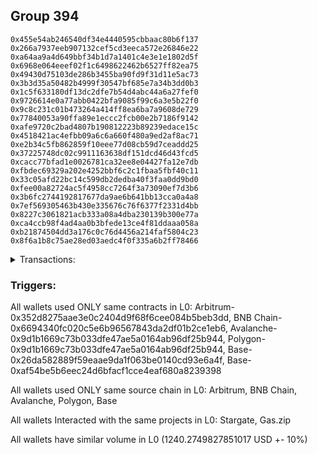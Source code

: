 ## Group 394

```0xe9f96a4b77b66c646e0ff852172abdfc5a99b97e
0x455e54ab246540df34e4440595cbbaac80b6f137
0x266a7937eeb907132cef5cd3eeca572e26846e22
0xa64aa9a4d649bbf34b1d7a1401c4e3e1e1802d5f
0x6968e064eeef02f1c6498622462b6527ff82ea75
0x49430d75103de286b3455ba90fd9f31d11e5ac73
0x3b3d35a50482b4999f30547bf685e7a34b3dd0b3
0x1c5f633180df13dc2dfe7b54d4abc44a6a27fef0
0x9726614e0a77abb0422bfa9085f99c6a3e5b22f0
0x9c8c231c01b473264a414ff8ea6ba7a9608de729
0x77840053a90ffa89e1eccc2fcb00e2b7186f9142
0xafe9720c2bad4807b190812223b89239edace15c
0x4518421ac4efbb09a6c6a660f480a9ed2af8ac71
0xe2b34c5fb862859f10eee77d08cb59d7ceaddd25
0x37225748dc02c9911163638df151dcd46d43fcd5
0xcacc77bfad1e0026781ca32ee8e04427fa12e7db
0xfbdec69329a202e4252bbf6c2c1fbaa5fbf40c11
0x33c05afd22bc14c599db2dedba40f3faa0dd9bd0
0xfee00a82724ac5f4958cc7264f3a73090ef7d3b6
0x3b6fc2744192817677da9ae6b641bb13cca0a4a8
0x7ef569305463b430e335676c76f6377f2331d4bb
0x8227c3061821acb333a08a4dba230139b300e77a
0xca4ccb98f4ad4aa0b3bfede13ce4f81ddaaa058a
0xb21874504dd3a176c0c76d4456a214faf5804c23
0x8f6a1b8c75ae28ed03aedc4f0f335a6b2ff78466
```
<details>
<summary>Transactions:</summary>

Hashes: 

Wallet: 0xe9f96a4b77b66c646e0ff852172abdfc5a99b97e

       Hash: 0xb0965a58c4d74297f1d85a5ce8e6fc898ca5bf11cbb2e064af23be6bb36425a1
         - source chain: Arbitrum
         - destination chain: BNB Chain
         - project: Stargate
         - contract: 0x352d8275aae3e0c2404d9f68f6cee084b5beb3dd
         - value USD: 32.039835079
       Hash: 0xb6d9e7e5c34a25013bcfdf9cef75cee6d32a6b4ad98aee0fe2ee59f2a757d91b
         - source chain: BNB Chain
         - destination chain: Base
         - project: Stargate
         - contract: 0x6694340fc020c5e6b96567843da2df01b2ce1eb6
         - value USD: 31.007487461
       Hash: 0x24f637d0d01e2d72776d761db79dc62c0a5c13036a407152e2ffb3b09f506683
         - source chain: Arbitrum
         - destination chain: BNB Chain
         - project: Stargate
         - contract: 0x352d8275aae3e0c2404d9f68f6cee084b5beb3dd
         - value USD: 280.551241039
       Hash: 0xb6c528a2a69267fa679756d02967ed0ea7f739166bceac5c4f76db00de95e738
         - source chain: BNB Chain
         - destination chain: Avalanche
         - project: Stargate
         - contract: 0x6694340fc020c5e6b96567843da2df01b2ce1eb6
         - value USD: 279.881784097
       Hash: 0xc9c50b02505ded47218ef7af543cb5c361d6a240ad41c77a03c7b567a24e3b95
         - source chain: Avalanche
         - destination chain: Polygon
         - project: Stargate
         - contract: 0x9d1b1669c73b033dfe47ae5a0164ab96df25b944
         - value USD: 281.115363496
       Hash: 0x84686a6d6665a3b96d2c24e2fa7464ae425bce8ee616873c6574455ef8aca835
         - source chain: Polygon
         - destination chain: Base
         - project: Stargate
         - contract: 0x9d1b1669c73b033dfe47ae5a0164ab96df25b944
         - value USD: 280.171289968
       Hash: 0xe395c84f7134f06568112c77e0e8ad465e37efbab8989838cea396650f619b8b
         - source chain: Base
         - destination chain: Scroll
         - project: Gas.zip
         - contract: 0x26da582889f59eaae9da1f063be0140cd93e6a4f
         - value USD: 8.146310171e-05
       Hash: 0xf89395b6e6c45299ad29513e7955209345006370c17a0005732e6a55294c3157
         - source chain: Base
         - destination chain: Optimism
         - project: Stargate
         - contract: 0xaf54be5b6eec24d6bfacf1cce4eaf680a8239398
         - value USD: 55.507900182
Wallet: 0x455e54ab246540df34e4440595cbbaac80b6f137

       Hash:0xd40a70eacfeda00b31eb6f2fc3f6a481c5ee4a250d2c09858751b1a63566822f
         - source chain: Arbitrum
         - destination chain: BNB Chain
         - project: Stargate
         - contract: 0x352d8275aae3e0c2404d9f68f6cee084b5beb3dd
         - value USD: 32.128158963
       Hash:0x8842da34d377ab16e068e9d0ebe6d2a43a03f8ee9dec226637590ccd733cdb09
         - source chain: BNB Chain
         - destination chain: Base
         - project: Stargate
         - contract: 0x6694340fc020c5e6b96567843da2df01b2ce1eb6
         - value USD: 31.012804713
       Hash:0xef3eb4d5bdc2bf34c1ebf8d829cd59daaf6ecf9696865bdbfd7661d25a3ce2d0
         - source chain: Arbitrum
         - destination chain: BNB Chain
         - project: Stargate
         - contract: 0x352d8275aae3e0c2404d9f68f6cee084b5beb3dd
         - value USD: 280.794622914
       Hash:0x52d3c9e8cf873c3774fa1e6333b03fb46f03cbbab14f60145ca12486c3cc99d1
         - source chain: BNB Chain
         - destination chain: Avalanche
         - project: Stargate
         - contract: 0x6694340fc020c5e6b96567843da2df01b2ce1eb6
         - value USD: 280.251093576
       Hash:0xec150e888b719caacfa809c711a21dc9e7926dea045288b9f1f8fcf8664fa24b
         - source chain: Avalanche
         - destination chain: Polygon
         - project: Stargate
         - contract: 0x9d1b1669c73b033dfe47ae5a0164ab96df25b944
         - value USD: 280.893361867
       Hash:0xbe01a8006b364e63f2061ed25b8390a1477f1041a78274ce666c67f4b082005e
         - source chain: Polygon
         - destination chain: Base
         - project: Stargate
         - contract: 0x9d1b1669c73b033dfe47ae5a0164ab96df25b944
         - value USD: 282.795615173
       Hash:0xa28fecd425f8fede4a81ceea08e4ee92953d367360669a59de6423166ee6bd62
         - source chain: Base
         - destination chain: Metis
         - project: Gas.zip
         - contract: 0x26da582889f59eaae9da1f063be0140cd93e6a4f
         - value USD: 4.407996917e-06
       Hash:0x7db1399c2afd44f33a138b20d9b9dd03875000dba9d0df9cd79565f575e500d6
         - source chain: Base
         - destination chain: Optimism
         - project: Stargate
         - contract: 0xaf54be5b6eec24d6bfacf1cce4eaf680a8239398
         - value USD: 42.7419131
Wallet: 0x266a7937eeb907132cef5cd3eeca572e26846e22

       Hash:0x7513c791cb42d603eac3ccc3fb5ae46c4cbf6577dce58d54fec79d1ff9a1d8d0
         - source chain: Arbitrum
         - destination chain: BNB Chain
         - project: Stargate
         - contract: 0x352d8275aae3e0c2404d9f68f6cee084b5beb3dd
         - value USD: 32.052444487
       Hash:0xbe4685332d139684d65197a9fe6b18bc68918da6a4fe25bc674c92b7f97c7fbf
         - source chain: BNB Chain
         - destination chain: Base
         - project: Stargate
         - contract: 0x6694340fc020c5e6b96567843da2df01b2ce1eb6
         - value USD: 31.51558546
       Hash:0x725c1daab2be871f632a9e8b582e540ca39434f2163118bbb80893a623ef8f36
         - source chain: Arbitrum
         - destination chain: BNB Chain
         - project: Stargate
         - contract: 0x352d8275aae3e0c2404d9f68f6cee084b5beb3dd
         - value USD: 258.311750419
       Hash:0x52ec09ace01bf4a763a8b533fb51390210e921c94b36020bbb95672fe2f39ea4
         - source chain: BNB Chain
         - destination chain: Avalanche
         - project: Stargate
         - contract: 0x6694340fc020c5e6b96567843da2df01b2ce1eb6
         - value USD: 259.646496663
       Hash:0xa26251e7afabc3897b7090969e22d3dad56c687ac21d81de10a819d003c8e36f
         - source chain: Avalanche
         - destination chain: Polygon
         - project: Stargate
         - contract: 0x9d1b1669c73b033dfe47ae5a0164ab96df25b944
         - value USD: 256.986857836
       Hash:0x06bc45e50e724e5385dcce679e8ab340da7a31ba6fb45feee5f92490c1f15340
         - source chain: Polygon
         - destination chain: Base
         - project: Stargate
         - contract: 0x9d1b1669c73b033dfe47ae5a0164ab96df25b944
         - value USD: 258.873492659
       Hash:0x2c5a842e1fd15ec5ba9c6cb43a71893ab55ca6413dde0eb42c859326f5e97d7f
         - source chain: Base
         - destination chain: Base
         - project: Gas.zip
         - contract: 0x26da582889f59eaae9da1f063be0140cd93e6a4f
         - value USD: 3.917893754e-05
       Hash:0x71481cb620d1734465b064e0ab185105387a0d17d0c232fadec17a87540c127a
         - source chain: Base
         - destination chain: Optimism
         - project: Stargate
         - contract: 0xaf54be5b6eec24d6bfacf1cce4eaf680a8239398
         - value USD: 48.6533154
Wallet: 0xa64aa9a4d649bbf34b1d7a1401c4e3e1e1802d5f

       Hash:0xb852469ed27f33d31352195627a20cfdb22a94829b36a8eb2ed4bb88eefbca52
         - source chain: Arbitrum
         - destination chain: BNB Chain
         - project: Stargate
         - contract: 0x352d8275aae3e0c2404d9f68f6cee084b5beb3dd
         - value USD: 32.014398152
       Hash:0x626a8373edd0c36a2e5353f744c72dc9c0f60bc2db84133ae7428e2072babc1c
         - source chain: BNB Chain
         - destination chain: Base
         - project: Stargate
         - contract: 0x6694340fc020c5e6b96567843da2df01b2ce1eb6
         - value USD: 31.717377389
       Hash:0x0ad22d4df00d14266853354370f7052bdff00944b9e0bb1823fd384599cbbab9
         - source chain: Base
         - destination chain: Arbitrum
         - project: Stargate
         - contract: 0xaf54be5b6eec24d6bfacf1cce4eaf680a8239398
         - value USD: 29.655944238
       Hash:0xa61ba88824cd6d0eaa6389e566f70ad6d858075a993a723c58a245c769727ab1
         - source chain: Arbitrum
         - destination chain: BNB Chain
         - project: Stargate
         - contract: 0x352d8275aae3e0c2404d9f68f6cee084b5beb3dd
         - value USD: 288.366507705
       Hash:0x057234568b92ec33f4f721fc10d75ea1c7c8596fdfaf90420fe8527e4952439f
         - source chain: BNB Chain
         - destination chain: Avalanche
         - project: Stargate
         - contract: 0x6694340fc020c5e6b96567843da2df01b2ce1eb6
         - value USD: 288.19446723
       Hash:0x48fd38c60c2e00e83617249ce884c00c11332cbefb3a0215eb6d971bebe28f5b
         - source chain: Avalanche
         - destination chain: Polygon
         - project: Stargate
         - contract: 0x9d1b1669c73b033dfe47ae5a0164ab96df25b944
         - value USD: 288.75105251
       Hash:0x0bf2417c10c53b6731e6551f4b28221973e42fddad4ab15c47d1af795a67d61e
         - source chain: Polygon
         - destination chain: Base
         - project: Stargate
         - contract: 0x9d1b1669c73b033dfe47ae5a0164ab96df25b944
         - value USD: 288.322657651
       Hash:0x95c4f1a298a69848296e09a3604a8876d890882c7720b2e7e95039939a28788a
         - source chain: Base
         - destination chain: Scroll
         - project: Gas.zip
         - contract: 0x26da582889f59eaae9da1f063be0140cd93e6a4f
         - value USD: 0.0001511363615
       Hash:0x86b8d14ee89a79d367f288abffd72b305d5d0266601d53f34c593f9e4d3d61eb
         - source chain: Base
         - destination chain: Optimism
         - project: Stargate
         - contract: 0xaf54be5b6eec24d6bfacf1cce4eaf680a8239398
         - value USD: 50.753357388
Wallet: 0x6968e064eeef02f1c6498622462b6527ff82ea75

       Hash:0x3fb6f8fb33c9f87ce7a37370f2955429abe9fe19a9e606771354b335e67f4348
         - source chain: Arbitrum
         - destination chain: BNB Chain
         - project: Stargate
         - contract: 0x352d8275aae3e0c2404d9f68f6cee084b5beb3dd
         - value USD: 31.683987243
       Hash:0x9454856343030be2c7de4833cf3927a1b2c7139ff5a27443849a9706a9383c69
         - source chain: BNB Chain
         - destination chain: Base
         - project: Stargate
         - contract: 0x6694340fc020c5e6b96567843da2df01b2ce1eb6
         - value USD: 31.289324178
       Hash:0xdea8fe1fe86a877837182741e3416119207336525b91ff1d89466a00d0ad18e3
         - source chain: Base
         - destination chain: Arbitrum
         - project: Stargate
         - contract: 0xaf54be5b6eec24d6bfacf1cce4eaf680a8239398
         - value USD: 29.29915239
       Hash:0x9f4243ebc30a461adc6994f99731033c93c02f64a56ecc7d19849b3a1932e835
         - source chain: Arbitrum
         - destination chain: BNB Chain
         - project: Stargate
         - contract: 0x352d8275aae3e0c2404d9f68f6cee084b5beb3dd
         - value USD: 259.995913025
       Hash:0x19dfad75937f347adb7b1f7c1f1fa43f53ced9fcc34bf3d9e2e2ee71eaad9efa
         - source chain: BNB Chain
         - destination chain: Avalanche
         - project: Stargate
         - contract: 0x6694340fc020c5e6b96567843da2df01b2ce1eb6
         - value USD: 259.465853221
       Hash:0x0907b63c0bcd14645ba82369a97a901485186a135a9772faa7577b4cea5477e2
         - source chain: Avalanche
         - destination chain: Polygon
         - project: Stargate
         - contract: 0x9d1b1669c73b033dfe47ae5a0164ab96df25b944
         - value USD: 259.636809151
       Hash:0x7259c2b0f75a9beef1da6cc88d4eef37eb23799b7a0b0bcacfa1cd05f0d643c9
         - source chain: Polygon
         - destination chain: Base
         - project: Stargate
         - contract: 0x9d1b1669c73b033dfe47ae5a0164ab96df25b944
         - value USD: 258.974316483
       Hash:0x8d18d1a7e4a7285f12a90f8396985d766a80cf4fcfe701c911288170a4a43ae8
         - source chain: Base
         - destination chain: Metis
         - project: Gas.zip
         - contract: 0x26da582889f59eaae9da1f063be0140cd93e6a4f
         - value USD: 1.747071949e-06
       Hash:0x7e77813e731d14b54ed216587d039218d8fbf4bfdbd537f673e621adc238553f
         - source chain: Base
         - destination chain: Optimism
         - project: Stargate
         - contract: 0xaf54be5b6eec24d6bfacf1cce4eaf680a8239398
         - value USD: 47.555434057
Wallet: 0x49430d75103de286b3455ba90fd9f31d11e5ac73

       Hash:0xb0e0350f152286ca6304b954ae5aeaf904d6d3d49b86374981e87726d1c4dbdc
         - source chain: Arbitrum
         - destination chain: BNB Chain
         - project: Stargate
         - contract: 0x352d8275aae3e0c2404d9f68f6cee084b5beb3dd
         - value USD: 32.220522901
       Hash:0x190798c63f62275434cc6fb768d94ee66bd22068e7481d9d5bb7250b531f8b83
         - source chain: BNB Chain
         - destination chain: Base
         - project: Stargate
         - contract: 0x6694340fc020c5e6b96567843da2df01b2ce1eb6
         - value USD: 31.823973503
       Hash:0x0efd1990cb48b06a12373c3faf85f346780663e8da8da73a8e5c2d3091e584f4
         - source chain: Base
         - destination chain: Arbitrum
         - project: Stargate
         - contract: 0xaf54be5b6eec24d6bfacf1cce4eaf680a8239398
         - value USD: 29.739760263
       Hash:0x89239842659b780b8c6652e64fa7ba5b853569e8bd5c89ed971af4b5948e8e6d
         - source chain: Arbitrum
         - destination chain: BNB Chain
         - project: Stargate
         - contract: 0x352d8275aae3e0c2404d9f68f6cee084b5beb3dd
         - value USD: 257.445850375
       Hash:0x503a9424d233ba34a595b1e7165e58a8cc1a4b7891fe47e4ac4621c2087fb0c7
         - source chain: BNB Chain
         - destination chain: Avalanche
         - project: Stargate
         - contract: 0x6694340fc020c5e6b96567843da2df01b2ce1eb6
         - value USD: 257.509892169
       Hash:0x62a16518d0b2eac2a84399f345d680f32a5a15a7a7930a0edc1bac97af872dd1
         - source chain: Avalanche
         - destination chain: Polygon
         - project: Stargate
         - contract: 0x9d1b1669c73b033dfe47ae5a0164ab96df25b944
         - value USD: 258.080198779
       Hash:0x30bbf5351856e6546547a665abd1ebb8b24be6d8ca30f602f83237e69614ef49
         - source chain: Polygon
         - destination chain: Base
         - project: Stargate
         - contract: 0x9d1b1669c73b033dfe47ae5a0164ab96df25b944
         - value USD: 257.372474311
       Hash:0x5284f7d9f422cd0500ff43bfe63bc8bb5b0cf6aad98f051aee751eb6c8b060d5
         - source chain: Base
         - destination chain: Linea
         - project: Gas.zip
         - contract: 0x26da582889f59eaae9da1f063be0140cd93e6a4f
         - value USD: 7.922226165e-05
       Hash:0xef3b7984293a38e11181986ce5113663e370be1656addaf7d89fa7f8a6a75291
         - source chain: Base
         - destination chain: Optimism
         - project: Stargate
         - contract: 0xaf54be5b6eec24d6bfacf1cce4eaf680a8239398
         - value USD: 48.59749969
Wallet: 0x3b3d35a50482b4999f30547bf685e7a34b3dd0b3

       Hash:0xdbb3b34a5126556a65d94d3e890bdd9c767dc20ed1c6dc4fa4ec6521901de71e
         - source chain: Arbitrum
         - destination chain: BNB Chain
         - project: Stargate
         - contract: 0x352d8275aae3e0c2404d9f68f6cee084b5beb3dd
         - value USD: 31.711105024
       Hash:0x4242b6a92dd295fe883affd6ed62c5ffb96c344091cc559367f3e9a5997fe51c
         - source chain: BNB Chain
         - destination chain: Base
         - project: Stargate
         - contract: 0x6694340fc020c5e6b96567843da2df01b2ce1eb6
         - value USD: 31.18416185
       Hash:0x84cdeff9980d0c613d33bdba47900cf91f10fad19ef36cc8d2282555bb42d152
         - source chain: Base
         - destination chain: Arbitrum
         - project: Stargate
         - contract: 0xaf54be5b6eec24d6bfacf1cce4eaf680a8239398
         - value USD: 29.135395765
       Hash:0xa289385573f66d8aaab9aa77a20dd50a85a983863b49576e3f07fa61a6a4b114
         - source chain: Arbitrum
         - destination chain: BNB Chain
         - project: Stargate
         - contract: 0x352d8275aae3e0c2404d9f68f6cee084b5beb3dd
         - value USD: 258.468661824
       Hash:0xebcf1db5afd85655a6ab219df526ae829d2b3d5fac16893cbd1a3b745bb42a9a
         - source chain: BNB Chain
         - destination chain: Avalanche
         - project: Stargate
         - contract: 0x6694340fc020c5e6b96567843da2df01b2ce1eb6
         - value USD: 259.277165171
       Hash:0x35e82b63ce425a4627192570484db46fe2c972e38df65c35a5b428ac908a56e2
         - source chain: Avalanche
         - destination chain: Polygon
         - project: Stargate
         - contract: 0x9d1b1669c73b033dfe47ae5a0164ab96df25b944
         - value USD: 256.364262105
       Hash:0xb3597fd4663ec9184d11c23db2e8be3c3351319f9c724beda1a996cc0e1c8a4c
         - source chain: Polygon
         - destination chain: Base
         - project: Stargate
         - contract: 0x9d1b1669c73b033dfe47ae5a0164ab96df25b944
         - value USD: 257.755414192
       Hash:0x236d32049585a419235050f36a06994c3050e7075a2b62125db3af43ae67e0cf
         - source chain: Base
         - destination chain: Base
         - project: Gas.zip
         - contract: 0x26da582889f59eaae9da1f063be0140cd93e6a4f
         - value USD: 5.453040277e-05
       Hash:0x9264f8218f624301d7519bba641246920c85c7f0d266c7ecd74a70e6f0af660a
         - source chain: Base
         - destination chain: Optimism
         - project: Stargate
         - contract: 0xaf54be5b6eec24d6bfacf1cce4eaf680a8239398
         - value USD: 45.141761559
Wallet: 0x1c5f633180df13dc2dfe7b54d4abc44a6a27fef0

       Hash:0x856091603e2a3b2c465c7385ca5d44845cb5d94d7154aed0bc1601e01a4e3765
         - source chain: Arbitrum
         - destination chain: BNB Chain
         - project: Stargate
         - contract: 0x352d8275aae3e0c2404d9f68f6cee084b5beb3dd
         - value USD: 32.166632515
       Hash:0x538a296a20a3c7814d8a66cfb86c0a880b577b518f6014ca6711cafeedde54ea
         - source chain: BNB Chain
         - destination chain: Base
         - project: Stargate
         - contract: 0x6694340fc020c5e6b96567843da2df01b2ce1eb6
         - value USD: 31.700575892
       Hash:0xd0f724ad9a95a23cb69937e55437e2ae0b51867116674dc2e97b5211ce34a729
         - source chain: Base
         - destination chain: Arbitrum
         - project: Stargate
         - contract: 0xaf54be5b6eec24d6bfacf1cce4eaf680a8239398
         - value USD: 29.66514518
       Hash:0x4294c9a867789da11c72900dca22bce5c6abf6c62f8c50775ad225cf2911caa7
         - source chain: Arbitrum
         - destination chain: BNB Chain
         - project: Stargate
         - contract: 0x352d8275aae3e0c2404d9f68f6cee084b5beb3dd
         - value USD: 278.954007033
       Hash:0xe3585ed44150d2603c45ebaba9336350ab879c702ce4a019e9e76291a70796e7
         - source chain: BNB Chain
         - destination chain: Avalanche
         - project: Stargate
         - contract: 0x6694340fc020c5e6b96567843da2df01b2ce1eb6
         - value USD: 280.297471134
       Hash:0xf5ddfb113afc4ccdfbae3b861f0ccd65cf4815e566f412baed1fdc9b4c6f0b1a
         - source chain: Avalanche
         - destination chain: Polygon
         - project: Stargate
         - contract: 0x9d1b1669c73b033dfe47ae5a0164ab96df25b944
         - value USD: 276.918377373
       Hash:0x076798d0ea46e18975556de070b1d5b85573fac1aa89fa75ee3408ca849f918e
         - source chain: Polygon
         - destination chain: Base
         - project: Stargate
         - contract: 0x9d1b1669c73b033dfe47ae5a0164ab96df25b944
         - value USD: 278.73289128
       Hash:0xaae97e5e344e96e0463828b2cac6dec5cdd8185fe1b6441a7323070656f7d433
         - source chain: Base
         - destination chain: Scroll
         - project: Gas.zip
         - contract: 0x26da582889f59eaae9da1f063be0140cd93e6a4f
         - value USD: 0.0001168727628
       Hash:0x125bc16972d79c679ae09dfa943fa08e2e1cb464f27d4b54bc3f4e267ff1d83c
         - source chain: Base
         - destination chain: Optimism
         - project: Stargate
         - contract: 0xaf54be5b6eec24d6bfacf1cce4eaf680a8239398
         - value USD: 51.665212046
Wallet: 0x9726614e0a77abb0422bfa9085f99c6a3e5b22f0

       Hash:0x9fa1e9033c614c758d4238fc53a3bed1ccd0ef30a52b76f3c3304d913f288049
         - source chain: Arbitrum
         - destination chain: BNB Chain
         - project: Stargate
         - contract: 0x352d8275aae3e0c2404d9f68f6cee084b5beb3dd
         - value USD: 32.038609456
       Hash:0xcffaf80de8b0b4475fd845e0cc2636c551b7899c8f1c2c96984ff82729c7135d
         - source chain: BNB Chain
         - destination chain: Base
         - project: Stargate
         - contract: 0x6694340fc020c5e6b96567843da2df01b2ce1eb6
         - value USD: 31.480396704
       Hash:0x5a818b165987c9e95c53d248372d90b3e493dba9132d7d2359ede26725145ea6
         - source chain: Base
         - destination chain: Arbitrum
         - project: Stargate
         - contract: 0xaf54be5b6eec24d6bfacf1cce4eaf680a8239398
         - value USD: 29.491745413
       Hash:0x3141da2462f8dd97e98bcec6384658cfbfeec27bfeb242d58321f1fdf3fbdcde
         - source chain: Arbitrum
         - destination chain: BNB Chain
         - project: Stargate
         - contract: 0x352d8275aae3e0c2404d9f68f6cee084b5beb3dd
         - value USD: 255.919057303
       Hash:0x25261089a4b62f2d46d04f6c5d06d2b6219f1c092d71fa813e73f303acb0b97d
         - source chain: BNB Chain
         - destination chain: Avalanche
         - project: Stargate
         - contract: 0x6694340fc020c5e6b96567843da2df01b2ce1eb6
         - value USD: 257.031697338
       Hash:0x1140599a78cdd4fb1ff50963b4d5b390a7a2e02e515802f3ffd70a328d68b17e
         - source chain: Avalanche
         - destination chain: Polygon
         - project: Stargate
         - contract: 0x9d1b1669c73b033dfe47ae5a0164ab96df25b944
         - value USD: 254.980411034
       Hash:0x84732d1ec44e84ca0d370a8e40af6b1f87775688afdb15c94734082794a6f56f
         - source chain: Polygon
         - destination chain: Base
         - project: Stargate
         - contract: 0x9d1b1669c73b033dfe47ae5a0164ab96df25b944
         - value USD: 256.442377857
       Hash:0x4d4042fd105c2d5b8935a124a708411da1c0a4a4c3d80b410f957c7fdb70338e
         - source chain: Base
         - destination chain: Scroll
         - project: Gas.zip
         - contract: 0x26da582889f59eaae9da1f063be0140cd93e6a4f
         - value USD: 5.611220715e-05
       Hash:0x7f52041eba4c98feeaa5cfb7a179ace71b0da7cac9de4eb4c876743860164b66
         - source chain: Base
         - destination chain: Optimism
         - project: Stargate
         - contract: 0xaf54be5b6eec24d6bfacf1cce4eaf680a8239398
         - value USD: 42.872586808
Wallet: 0x9c8c231c01b473264a414ff8ea6ba7a9608de729

       Hash:0x28eadf9317f79c342cc4584b392156fa39bb1e0791fc2522a5bbdba0134a8cf5
         - source chain: Arbitrum
         - destination chain: BNB Chain
         - project: Stargate
         - contract: 0x352d8275aae3e0c2404d9f68f6cee084b5beb3dd
         - value USD: 32.009212517
       Hash:0xbf265796c672c63b6a4863b29081c2877ab1dfc77284d6dc3dc02ae8d38eb718
         - source chain: BNB Chain
         - destination chain: Base
         - project: Stargate
         - contract: 0x6694340fc020c5e6b96567843da2df01b2ce1eb6
         - value USD: 31.460488671
       Hash:0x0a58feaaf6a1e4ccec696df61a6ef98d92ffb79f529dc9f5bf5f5c56fd5aada9
         - source chain: Base
         - destination chain: Arbitrum
         - project: Stargate
         - contract: 0xaf54be5b6eec24d6bfacf1cce4eaf680a8239398
         - value USD: 29.491857607
       Hash:0x7e2776bdae5402b49c11a420542cf83ffa53c565fae4a836a62a263e32453f41
         - source chain: Arbitrum
         - destination chain: BNB Chain
         - project: Stargate
         - contract: 0x352d8275aae3e0c2404d9f68f6cee084b5beb3dd
         - value USD: 259.423520042
       Hash:0x3f930265de9e14b122ca10ce0a56fc731c7368aeef8d9e88a70c75718a2243a5
         - source chain: BNB Chain
         - destination chain: Avalanche
         - project: Stargate
         - contract: 0x6694340fc020c5e6b96567843da2df01b2ce1eb6
         - value USD: 260.212371703
       Hash:0xb756cee87e766053d7d6ac8b3cf0bf26031c3f5ae01b038fac516b374f073266
         - source chain: Avalanche
         - destination chain: Polygon
         - project: Stargate
         - contract: 0x9d1b1669c73b033dfe47ae5a0164ab96df25b944
         - value USD: 257.589922297
       Hash:0x42098da5b94cd3f1df3f3b0b08f109941c4fe839d0e7408f2999b5b7820a2cbc
         - source chain: Polygon
         - destination chain: Base
         - project: Stargate
         - contract: 0x9d1b1669c73b033dfe47ae5a0164ab96df25b944
         - value USD: 259.192829619
       Hash:0x9e96d004cedaef46b4fe31131370e27463879f268d8c06115ea63aa4b63c1173
         - source chain: Base
         - destination chain: Base
         - project: Gas.zip
         - contract: 0x26da582889f59eaae9da1f063be0140cd93e6a4f
         - value USD: 9.233202722e-05
       Hash:0xb290763316640418953b2f8d9c4c9e6b13efafd0ff192f8af15ac1775102dd0f
         - source chain: Base
         - destination chain: Optimism
         - project: Stargate
         - contract: 0xaf54be5b6eec24d6bfacf1cce4eaf680a8239398
         - value USD: 42.679063323
Wallet: 0x77840053a90ffa89e1eccc2fcb00e2b7186f9142

       Hash:0xd83e9f30880210461618808353678705ebb24b8512ffab135dcbf2cfb421a06d
         - source chain: Arbitrum
         - destination chain: BNB Chain
         - project: Stargate
         - contract: 0x352d8275aae3e0c2404d9f68f6cee084b5beb3dd
         - value USD: 32.263193586
       Hash:0xa3378a475377ff110c019daadda94317c8ff0bb6b69af62ea5907fcdc2e59d35
         - source chain: BNB Chain
         - destination chain: Base
         - project: Stargate
         - contract: 0x6694340fc020c5e6b96567843da2df01b2ce1eb6
         - value USD: 31.682489588
       Hash:0x57d29071a94ed015f320d7e6d65eaba488b145d0d26dda8e19abf8c7031549bc
         - source chain: Base
         - destination chain: Arbitrum
         - project: Stargate
         - contract: 0xaf54be5b6eec24d6bfacf1cce4eaf680a8239398
         - value USD: 29.67805803
       Hash:0x5fa996ff13581846774d5c629c032da2796b74c79df0032f35265ab11217ec98
         - source chain: Arbitrum
         - destination chain: BNB Chain
         - project: Stargate
         - contract: 0x352d8275aae3e0c2404d9f68f6cee084b5beb3dd
         - value USD: 287.529459826
       Hash:0xfdf11882f14c72d11f1de217a77779a7968053c2ac75a6a072ddfaa93b351b7d
         - source chain: BNB Chain
         - destination chain: Avalanche
         - project: Stargate
         - contract: 0x6694340fc020c5e6b96567843da2df01b2ce1eb6
         - value USD: 288.746787508
       Hash:0x4b27fa03c2945921234f76f2017aeee7cf1304c611c2075c7da25711227ea8f5
         - source chain: Avalanche
         - destination chain: Polygon
         - project: Stargate
         - contract: 0x9d1b1669c73b033dfe47ae5a0164ab96df25b944
         - value USD: 286.781989622
       Hash:0x78e9d023b10a1bb5b970f5d1ed48b69de0dfe9bcf60483b372828e7fc169c155
         - source chain: Polygon
         - destination chain: Base
         - project: Stargate
         - contract: 0x9d1b1669c73b033dfe47ae5a0164ab96df25b944
         - value USD: 288.814016377
       Hash:0x5e37552602495d3e30443ebb71ee1ed7cff25e804fb7586fba8da46ca4f3fd25
         - source chain: Base
         - destination chain: Arbitrum
         - project: Gas.zip
         - contract: 0x26da582889f59eaae9da1f063be0140cd93e6a4f
         - value USD: 7.171737719e-05
       Hash:0x2c219f1f056a98982e22dbf3be2bd25da2fba925ed4b2194b14f239b3632bef9
         - source chain: Base
         - destination chain: Optimism
         - project: Stargate
         - contract: 0xaf54be5b6eec24d6bfacf1cce4eaf680a8239398
         - value USD: 51.95034649
Wallet: 0xafe9720c2bad4807b190812223b89239edace15c

       Hash:0x695e9090dd10db17eeb93caef5cab7bd403eb09adbc45c5a8b661912f35d8e9a
         - source chain: Arbitrum
         - destination chain: BNB Chain
         - project: Stargate
         - contract: 0x352d8275aae3e0c2404d9f68f6cee084b5beb3dd
         - value USD: 32.065140939
       Hash:0x17592f25789e214f98b2ebe4b52e185f433fb5365170233950971bfb8f4f8105
         - source chain: BNB Chain
         - destination chain: Base
         - project: Stargate
         - contract: 0x6694340fc020c5e6b96567843da2df01b2ce1eb6
         - value USD: 31.779384148
       Hash:0x5c1be3ccb802eb86fe269b95059cbad07ba9de2f48bfffd9ddec880722a6c0e5
         - source chain: Base
         - destination chain: Arbitrum
         - project: Stargate
         - contract: 0xaf54be5b6eec24d6bfacf1cce4eaf680a8239398
         - value USD: 29.680492027
       Hash:0x69275c41374c427ad3b11d5165fa8890f8f0a2a78ab60daf563ba214754aa0ea
         - source chain: Arbitrum
         - destination chain: BNB Chain
         - project: Stargate
         - contract: 0x352d8275aae3e0c2404d9f68f6cee084b5beb3dd
         - value USD: 250.810162522
       Hash:0x5e2d10cd858b442f41da6c344c4bb55f80aaa2aed00bd7344684b192854977e9
         - source chain: BNB Chain
         - destination chain: Avalanche
         - project: Stargate
         - contract: 0x6694340fc020c5e6b96567843da2df01b2ce1eb6
         - value USD: 250.84088126
       Hash:0x7416b602b713689051865da99ffca94107d7bc685c51f787d272c658c5ab16b9
         - source chain: Avalanche
         - destination chain: Polygon
         - project: Stargate
         - contract: 0x9d1b1669c73b033dfe47ae5a0164ab96df25b944
         - value USD: 251.150277453
       Hash:0x36cea0ca350ea7af52c4397fe93589453c82452e5e0c9966a518d0eb97ff9455
         - source chain: Polygon
         - destination chain: Base
         - project: Stargate
         - contract: 0x9d1b1669c73b033dfe47ae5a0164ab96df25b944
         - value USD: 250.402124839
       Hash:0x890b1f16bde963cf26d1695780d15e44eaa50a686bc91c65d785b665f840beab
         - source chain: Base
         - destination chain: Kava
         - project: Gas.zip
         - contract: 0x26da582889f59eaae9da1f063be0140cd93e6a4f
         - value USD: 9.183054267e-09
       Hash:0xe8b118fd9e414cb538a3d995816d12879c28c02cd4b7eb61a9a89ba73b5c62bd
         - source chain: Base
         - destination chain: Optimism
         - project: Stargate
         - contract: 0xaf54be5b6eec24d6bfacf1cce4eaf680a8239398
         - value USD: 50.430874833
Wallet: 0x4518421ac4efbb09a6c6a660f480a9ed2af8ac71

       Hash:0x650e48c0a5507f345fc629a51b577b5c4d1ad7667d6f8d289b95bd02d1940c7e
         - source chain: Arbitrum
         - destination chain: BNB Chain
         - project: Stargate
         - contract: 0x352d8275aae3e0c2404d9f68f6cee084b5beb3dd
         - value USD: 32.102244794
       Hash:0xdeaf6093f02109e4a149c60ca3ff482c0c8f379517853d71c6effc533829ceea
         - source chain: BNB Chain
         - destination chain: Base
         - project: Stargate
         - contract: 0x6694340fc020c5e6b96567843da2df01b2ce1eb6
         - value USD: 31.816690589
       Hash:0xf20fbc7c9527a24809f9b310f390ae16171b194cd30e5ad15a9e24e9cbccb9a0
         - source chain: Base
         - destination chain: Arbitrum
         - project: Stargate
         - contract: 0xaf54be5b6eec24d6bfacf1cce4eaf680a8239398
         - value USD: 29.838034595
       Hash:0x2e0194937c44d70e379c611889c924729446be9a1033fc7c1df323fe4b784b7a
         - source chain: Arbitrum
         - destination chain: BNB Chain
         - project: Stargate
         - contract: 0x352d8275aae3e0c2404d9f68f6cee084b5beb3dd
         - value USD: 277.042931212
       Hash:0xf08f9b371b70441ad4d383a929f8fd7c68ecbb37b3a28d05ce0a2266d1becd39
         - source chain: BNB Chain
         - destination chain: Avalanche
         - project: Stargate
         - contract: 0x6694340fc020c5e6b96567843da2df01b2ce1eb6
         - value USD: 277.211207831
       Hash:0xeb18eefd47edede0ccbb8c778a43919e1a6d4c5d9f50e7991442ca75c1569b42
         - source chain: Avalanche
         - destination chain: Polygon
         - project: Stargate
         - contract: 0x9d1b1669c73b033dfe47ae5a0164ab96df25b944
         - value USD: 277.669985122
       Hash:0x8d60e2a72f4f1a08aefda99ccff97f07aa8c00e52e821b68c473dfb839c3dd2d
         - source chain: Polygon
         - destination chain: Base
         - project: Stargate
         - contract: 0x9d1b1669c73b033dfe47ae5a0164ab96df25b944
         - value USD: 276.583260367
       Hash:0x90cca82241a9ce98bc0348d45a0f1711d79ab2fbfc19acdd80cfa30c6b32270e
         - source chain: Base
         - destination chain: Kava
         - project: Gas.zip
         - contract: 0x26da582889f59eaae9da1f063be0140cd93e6a4f
         - value USD: 1.178028174e-08
       Hash:0x4504f9ee60c1b6b4b6fafc42dafb78db456a90993aa03ef0a3511428b470e490
         - source chain: Base
         - destination chain: Optimism
         - project: Stargate
         - contract: 0xaf54be5b6eec24d6bfacf1cce4eaf680a8239398
         - value USD: 45.986714503
Wallet: 0xe2b34c5fb862859f10eee77d08cb59d7ceaddd25

       Hash:0x23bc6a1911e4ceac05399b5e8ca53cb5db477fb40b4c6ea4bcb066936d3cfe7c
         - source chain: Arbitrum
         - destination chain: BNB Chain
         - project: Stargate
         - contract: 0x352d8275aae3e0c2404d9f68f6cee084b5beb3dd
         - value USD: 32.123225456
       Hash:0xdf05720c6f1ab44d4d4f647d26a2664fe0afe3971f0cbf733e2acf2be9fa8e83
         - source chain: BNB Chain
         - destination chain: Base
         - project: Stargate
         - contract: 0x6694340fc020c5e6b96567843da2df01b2ce1eb6
         - value USD: 31.766409082
       Hash:0xf9ddd0528ac56ea61ae0138b302a7bf457755261d695eb15257f0c37045f8bf6
         - source chain: Base
         - destination chain: Arbitrum
         - project: Stargate
         - contract: 0xaf54be5b6eec24d6bfacf1cce4eaf680a8239398
         - value USD: 29.708490512
       Hash:0xa76578e8294188c1cbc749e4310d39de013a9b12f9bc017d936f39504bcbbf40
         - source chain: Arbitrum
         - destination chain: BNB Chain
         - project: Stargate
         - contract: 0x352d8275aae3e0c2404d9f68f6cee084b5beb3dd
         - value USD: 282.985117809
       Hash:0xe3c3d9f8d29e20ead889036a6a3cae7bb22b22b42b40f87974143772ed743369
         - source chain: BNB Chain
         - destination chain: Avalanche
         - project: Stargate
         - contract: 0x6694340fc020c5e6b96567843da2df01b2ce1eb6
         - value USD: 282.75388076
       Hash:0x2d775fac84ec30152ee204c031120ed29ca805843660085b146b623a3e71cd4f
         - source chain: Avalanche
         - destination chain: Polygon
         - project: Stargate
         - contract: 0x9d1b1669c73b033dfe47ae5a0164ab96df25b944
         - value USD: 283.42930975
       Hash:0xb098a1f74700ee0250d6bdee08aca2dc28121e0ea5db3a82056ff5ae57dfcb1e
         - source chain: Polygon
         - destination chain: Base
         - project: Stargate
         - contract: 0x9d1b1669c73b033dfe47ae5a0164ab96df25b944
         - value USD: 282.768028834
       Hash:0x16f330b36ce76932537357dc1cc043dd29558d2802f3bd3076937e8aa0451d57
         - source chain: Base
         - destination chain: Zora
         - project: Gas.zip
         - contract: 0x26da582889f59eaae9da1f063be0140cd93e6a4f
         - value USD: 0.0001243559185
       Hash:0xf597ef09090bfb52ec593c4c0a011be586498c5e1c26b37b03115446ad61bf0b
         - source chain: Base
         - destination chain: Optimism
         - project: Stargate
         - contract: 0xaf54be5b6eec24d6bfacf1cce4eaf680a8239398
         - value USD: 57.424057067
Wallet: 0x37225748dc02c9911163638df151dcd46d43fcd5

       Hash:0x8b6d5c01e46d5b05bbf87b613e1b4eb97b65f9dc702efd5981147d89822d088a
         - source chain: Arbitrum
         - destination chain: BNB Chain
         - project: Stargate
         - contract: 0x352d8275aae3e0c2404d9f68f6cee084b5beb3dd
         - value USD: 31.92354098
       Hash:0x015eb9d5767a7f1e6143eea371f5952aebbdd0077f0736fadfe3f49b308e0e46
         - source chain: BNB Chain
         - destination chain: Base
         - project: Stargate
         - contract: 0x6694340fc020c5e6b96567843da2df01b2ce1eb6
         - value USD: 31.423377201
       Hash:0xc2d29cccede3aaf8d696417c7b495fbfcf7a0feb788ac1918251ec01b816b25f
         - source chain: Base
         - destination chain: Arbitrum
         - project: Stargate
         - contract: 0xaf54be5b6eec24d6bfacf1cce4eaf680a8239398
         - value USD: 29.42569907
       Hash:0x1ad70017c63da8fb91470cc98e5a6a15d6c6c405f7a7e89f30d3b405b21d8be8
         - source chain: Arbitrum
         - destination chain: BNB Chain
         - project: Stargate
         - contract: 0x352d8275aae3e0c2404d9f68f6cee084b5beb3dd
         - value USD: 271.366250751
       Hash:0xd7c9d1ff99fd3c34780e112c347c958c70b44e48f61b681f40060cdf0523655e
         - source chain: BNB Chain
         - destination chain: Avalanche
         - project: Stargate
         - contract: 0x6694340fc020c5e6b96567843da2df01b2ce1eb6
         - value USD: 272.616189563
       Hash:0x718bd212c4b376c3fb9213767cfd4a892b409eb7bd99178e2dda807922f6812b
         - source chain: Avalanche
         - destination chain: Polygon
         - project: Stargate
         - contract: 0x9d1b1669c73b033dfe47ae5a0164ab96df25b944
         - value USD: 269.946266344
       Hash:0xcf3a7be3f625b373e320f12521e3141dcc1fe2484111a0baadc438b1daa2d73f
         - source chain: Polygon
         - destination chain: Base
         - project: Stargate
         - contract: 0x9d1b1669c73b033dfe47ae5a0164ab96df25b944
         - value USD: 272.207105085
       Hash:0x458b4bda700e82b656d83a980a7b0c81aa346d1a245eea8d05eed19b99ad07af
         - source chain: Base
         - destination chain: Base
         - project: Gas.zip
         - contract: 0x26da582889f59eaae9da1f063be0140cd93e6a4f
         - value USD: 0.000132003475
       Hash:0xeac358de0a9e05c4aa1a0f76905528b034bb4e3cd59d0cebe723b04dedeb3a16
         - source chain: Base
         - destination chain: Optimism
         - project: Stargate
         - contract: 0xaf54be5b6eec24d6bfacf1cce4eaf680a8239398
         - value USD: 49.677398896
Wallet: 0xcacc77bfad1e0026781ca32ee8e04427fa12e7db

       Hash:0x6a13c4209186077d1de14f9328edae4e186648233fefd1fa29bf503a434b0d1a
         - source chain: Arbitrum
         - destination chain: BNB Chain
         - project: Stargate
         - contract: 0x352d8275aae3e0c2404d9f68f6cee084b5beb3dd
         - value USD: 31.85327127
       Hash:0xcde1ca7a44c13921df4bab88f432a9125a4e29e8f51115d0058ca5e9c9ca00cf
         - source chain: BNB Chain
         - destination chain: Base
         - project: Stargate
         - contract: 0x6694340fc020c5e6b96567843da2df01b2ce1eb6
         - value USD: 31.390161151
       Hash:0xb4e83124847efe26995789895c5551c2dc63d95cc41b23d76aac12fa27c173db
         - source chain: Base
         - destination chain: Arbitrum
         - project: Stargate
         - contract: 0xaf54be5b6eec24d6bfacf1cce4eaf680a8239398
         - value USD: 29.37335622
       Hash:0xe2d9c175ca5101b911f94ef889776d6b82239c7ac9b44f2e09281a4811eb1997
         - source chain: Arbitrum
         - destination chain: BNB Chain
         - project: Stargate
         - contract: 0x352d8275aae3e0c2404d9f68f6cee084b5beb3dd
         - value USD: 250.363021984
       Hash:0xca125f2d713fe29c5c20a6dfda229936e210b9b699a8fdcfae6c4bc3421dcd9d
         - source chain: BNB Chain
         - destination chain: Avalanche
         - project: Stargate
         - contract: 0x6694340fc020c5e6b96567843da2df01b2ce1eb6
         - value USD: 252.016492456
       Hash:0x1742cf6cafe436367189725777fa690108684b088a265475ff24f1106c60cb20
         - source chain: Avalanche
         - destination chain: Polygon
         - project: Stargate
         - contract: 0x9d1b1669c73b033dfe47ae5a0164ab96df25b944
         - value USD: 249.028103577
       Hash:0x440f9b8574d442fb21fcc567b88eeede1a46fc2182bde00ed5ebbd4454000cfe
         - source chain: Polygon
         - destination chain: Base
         - project: Stargate
         - contract: 0x9d1b1669c73b033dfe47ae5a0164ab96df25b944
         - value USD: 250.821186331
       Hash:0x170cf0f7795c0906c2c7bbd50d27b1a8e3918e61754109e4452b4e8043d0870c
         - source chain: Base
         - destination chain: Arbitrum
         - project: Gas.zip
         - contract: 0x26da582889f59eaae9da1f063be0140cd93e6a4f
         - value USD: 0.0001188649122
       Hash:0x963b1f0cf1fa65618997ec5468dfd1cbbecb6d3237bae6914f7825e7120b1fc8
         - source chain: Base
         - destination chain: Optimism
         - project: Stargate
         - contract: 0xaf54be5b6eec24d6bfacf1cce4eaf680a8239398
         - value USD: 52.489018618
Wallet: 0xfbdec69329a202e4252bbf6c2c1fbaa5fbf40c11

       Hash:0x1929225aac84721923480e2fb77db6a07e3c3a1ecec469ae187565f8c819781a
         - source chain: Arbitrum
         - destination chain: BNB Chain
         - project: Stargate
         - contract: 0x352d8275aae3e0c2404d9f68f6cee084b5beb3dd
         - value USD: 31.711027985
       Hash:0x99f0321e5c9233e124a2c7b299d24852d64cd6b8a9a4c8b10035b51f061f1e7d
         - source chain: BNB Chain
         - destination chain: Base
         - project: Stargate
         - contract: 0x6694340fc020c5e6b96567843da2df01b2ce1eb6
         - value USD: 31.207357393
       Hash:0x2ff464032237fdb3f9c23cf7f5024d3a3b557fff8dad4d01fd689cf5cbeb2337
         - source chain: Base
         - destination chain: Arbitrum
         - project: Stargate
         - contract: 0xaf54be5b6eec24d6bfacf1cce4eaf680a8239398
         - value USD: 29.190358824
       Hash:0xfba268879f9a1373613ea3f6fcc6f44755e0c838dceab349cb1cf08ed21841de
         - source chain: Arbitrum
         - destination chain: BNB Chain
         - project: Stargate
         - contract: 0x352d8275aae3e0c2404d9f68f6cee084b5beb3dd
         - value USD: 259.706852223
       Hash:0x862e7bfc25b67ce54c89f5769edfabd6ba3023b254c40501f1de86ac38ae583f
         - source chain: BNB Chain
         - destination chain: Avalanche
         - project: Stargate
         - contract: 0x6694340fc020c5e6b96567843da2df01b2ce1eb6
         - value USD: 261.458558313
       Hash:0x1348ac50b7924aba4c8a72930a65888e855f62dbd4663fa569340cec6088ed1d
         - source chain: Avalanche
         - destination chain: Polygon
         - project: Stargate
         - contract: 0x9d1b1669c73b033dfe47ae5a0164ab96df25b944
         - value USD: 258.858014283
       Hash:0xc49c167caf0668628a04b8dbe1955f58da10d8a734accfbbe7be482ea5916d47
         - source chain: Polygon
         - destination chain: Base
         - project: Stargate
         - contract: 0x9d1b1669c73b033dfe47ae5a0164ab96df25b944
         - value USD: 260.915102832
       Hash:0x5df0317860bd98d06cb10ab00df42a67ed5ee27b7a35d63fca37bbd98beec317
         - source chain: Base
         - destination chain: Base
         - project: Gas.zip
         - contract: 0x26da582889f59eaae9da1f063be0140cd93e6a4f
         - value USD: 5.113183373e-05
       Hash:0x9c30dab21bde29e65d9ff113071b49cfb793a769571a0bca93399082b3cf9d92
         - source chain: Base
         - destination chain: Optimism
         - project: Stargate
         - contract: 0xaf54be5b6eec24d6bfacf1cce4eaf680a8239398
         - value USD: 53.130138297
Wallet: 0x33c05afd22bc14c599db2dedba40f3faa0dd9bd0

       Hash:0x8ccc218f74c57e0adf439918012712d77506fc2df744c4abed31ebba73f92f3f
         - source chain: Arbitrum
         - destination chain: BNB Chain
         - project: Stargate
         - contract: 0x352d8275aae3e0c2404d9f68f6cee084b5beb3dd
         - value USD: 32.0079989
       Hash:0xe5c3d1c05c87671fc19cb367e2b03fd1f4d0e5e996003c8881c81336c7612e66
         - source chain: BNB Chain
         - destination chain: Base
         - project: Stargate
         - contract: 0x6694340fc020c5e6b96567843da2df01b2ce1eb6
         - value USD: 31.529497387
       Hash:0x0ed1899f8f2290e994cf7012b3fe5d4a5d326a0ea45388a3c8a8358217679acc
         - source chain: Base
         - destination chain: Arbitrum
         - project: Stargate
         - contract: 0xaf54be5b6eec24d6bfacf1cce4eaf680a8239398
         - value USD: 29.431374753
       Hash:0x8df2e57b7e86f9007320ab60048be0b50c021c0cd485cdc1d068a34beca40c5b
         - source chain: Arbitrum
         - destination chain: BNB Chain
         - project: Stargate
         - contract: 0x352d8275aae3e0c2404d9f68f6cee084b5beb3dd
         - value USD: 275.299720896
       Hash:0x39ed49a9d23a42db039be747347b95a650201313734f68501910e00af86f4f75
         - source chain: BNB Chain
         - destination chain: Avalanche
         - project: Stargate
         - contract: 0x6694340fc020c5e6b96567843da2df01b2ce1eb6
         - value USD: 276.477619753
       Hash:0xb7f8d8fbc556658b82c1de674ee5cb35cf332eeda6b73278bce73e937827f84b
         - source chain: Avalanche
         - destination chain: Polygon
         - project: Stargate
         - contract: 0x9d1b1669c73b033dfe47ae5a0164ab96df25b944
         - value USD: 274.114367717
       Hash:0x492ed6695c527d851e555292d2ff224fb64d1ca7fb083ab538aaa5d7330a82c9
         - source chain: Polygon
         - destination chain: Base
         - project: Stargate
         - contract: 0x9d1b1669c73b033dfe47ae5a0164ab96df25b944
         - value USD: 276.176448134
       Hash:0x747104db78e4d8077e6ccae0f2dcd58beb90e801cf518753fad397e8781e9cfe
         - source chain: Base
         - destination chain: Base
         - project: Gas.zip
         - contract: 0x26da582889f59eaae9da1f063be0140cd93e6a4f
         - value USD: 7.636572571e-05
       Hash:0xa63fbdbbf2a700f0e40aa1298d5834f861a133deed4ec9f81caa4e010c4d1143
         - source chain: Base
         - destination chain: Optimism
         - project: Stargate
         - contract: 0xaf54be5b6eec24d6bfacf1cce4eaf680a8239398
         - value USD: 46.034227387
Wallet: 0xfee00a82724ac5f4958cc7264f3a73090ef7d3b6

       Hash:0xf0860f0d0a9b062ca98241c0bff4100f0db319bb97d20a04d8286aeaba28ad49
         - source chain: Arbitrum
         - destination chain: BNB Chain
         - project: Stargate
         - contract: 0x352d8275aae3e0c2404d9f68f6cee084b5beb3dd
         - value USD: 31.891078483
       Hash:0xa1e64cfc0bdab1e3adaf90c43e2a7e17760f0e507d0fab8fc068372c06e4de9a
         - source chain: BNB Chain
         - destination chain: Base
         - project: Stargate
         - contract: 0x6694340fc020c5e6b96567843da2df01b2ce1eb6
         - value USD: 31.335287329
       Hash:0x4c4e75a813d11d0f9731d5b2122d3733107179dcd5a01dcf4dbf8e8ca18549cd
         - source chain: Base
         - destination chain: Arbitrum
         - project: Stargate
         - contract: 0xaf54be5b6eec24d6bfacf1cce4eaf680a8239398
         - value USD: 29.232137718
       Hash:0x4a021b83a75aedb01ca145947b1bcef2b06ecd4f525c40352d61372c228f1926
         - source chain: Arbitrum
         - destination chain: BNB Chain
         - project: Stargate
         - contract: 0x352d8275aae3e0c2404d9f68f6cee084b5beb3dd
         - value USD: 279.777270011
       Hash:0x1d291c8ce332a16179256f7e5703354dd4df48dcfd086d57efd154fec7d1c9aa
         - source chain: BNB Chain
         - destination chain: Avalanche
         - project: Stargate
         - contract: 0x6694340fc020c5e6b96567843da2df01b2ce1eb6
         - value USD: 281.213138477
       Hash:0xfe01877996df5a8ded0de43fa76b92f60fe3077a5989d41791c86d5cb6cf29bd
         - source chain: Avalanche
         - destination chain: Polygon
         - project: Stargate
         - contract: 0x9d1b1669c73b033dfe47ae5a0164ab96df25b944
         - value USD: 279.055121672
       Hash:0x6798518b7220aeaef9905dee1aa301af478d8836426a7256e94ae6a90d6cfa72
         - source chain: Polygon
         - destination chain: Base
         - project: Stargate
         - contract: 0x9d1b1669c73b033dfe47ae5a0164ab96df25b944
         - value USD: 280.774288396
       Hash:0x792c298f34173c3f733af3170a8a76d0bcb75dc419c53f148a0a52012e7b7f15
         - source chain: Base
         - destination chain: Kava
         - project: Gas.zip
         - contract: 0x26da582889f59eaae9da1f063be0140cd93e6a4f
         - value USD: 3.711597318e-08
       Hash:0xd4463274c6dcb2b577fccded584b3ff2347a1338e24e5cac93db3515aaeb8077
         - source chain: Base
         - destination chain: Optimism
         - project: Stargate
         - contract: 0xaf54be5b6eec24d6bfacf1cce4eaf680a8239398
         - value USD: 54.06416028
Wallet: 0x3b6fc2744192817677da9ae6b641bb13cca0a4a8

       Hash:0x7afc812eb4dc09661132cb3ff2797606b68d41901ce8409587a86806b4a3a9fc
         - source chain: Arbitrum
         - destination chain: BNB Chain
         - project: Stargate
         - contract: 0x352d8275aae3e0c2404d9f68f6cee084b5beb3dd
         - value USD: 32.366245955
       Hash:0x627b9e9f031833905b7aeff14031333838a40c966e35d24b5f812dceaab035ce
         - source chain: BNB Chain
         - destination chain: Base
         - project: Stargate
         - contract: 0x6694340fc020c5e6b96567843da2df01b2ce1eb6
         - value USD: 31.848724815
       Hash:0xad09f603b3fee01ddd6521499f15f4d2ddcd41eeddb26e290a2de7ebc2ff2918
         - source chain: Base
         - destination chain: Arbitrum
         - project: Stargate
         - contract: 0xaf54be5b6eec24d6bfacf1cce4eaf680a8239398
         - value USD: 29.796717258
       Hash:0xacbd44a7f8bfcefd5ba288db4c1ca36dd3951a43893f519921bdd22476ac8887
         - source chain: Arbitrum
         - destination chain: BNB Chain
         - project: Stargate
         - contract: 0x352d8275aae3e0c2404d9f68f6cee084b5beb3dd
         - value USD: 254.973759791
       Hash:0x95a4ce415f4a4646407df7d2cb81959d1b5ecf361c8c8e8e71115969ac8b6a87
         - source chain: BNB Chain
         - destination chain: Avalanche
         - project: Stargate
         - contract: 0x6694340fc020c5e6b96567843da2df01b2ce1eb6
         - value USD: 256.028958134
       Hash:0x9e9a3559e98de12a53f369f4b99f56aa14bb6b4494abefdefb7ea6021dd39091
         - source chain: Avalanche
         - destination chain: Polygon
         - project: Stargate
         - contract: 0x9d1b1669c73b033dfe47ae5a0164ab96df25b944
         - value USD: 254.392182094
       Hash:0x3d5b02edf054121ca388c8fbefa85d233c976e3581e6aac2109705d6a973f383
         - source chain: Polygon
         - destination chain: Base
         - project: Stargate
         - contract: 0x9d1b1669c73b033dfe47ae5a0164ab96df25b944
         - value USD: 256.027857573
       Hash:0xb6e42bd5198aa869ac9826435f098acde5219d5e4a145705f9e6a36e1e180381
         - source chain: Base
         - destination chain: Base
         - project: Gas.zip
         - contract: 0x26da582889f59eaae9da1f063be0140cd93e6a4f
         - value USD: 2.656199155e-05
       Hash:0xd661fcf58156dd6468a636c6bd715770afaa658ff405c172ade9d4adc2807dcf
         - source chain: Base
         - destination chain: Optimism
         - project: Stargate
         - contract: 0xaf54be5b6eec24d6bfacf1cce4eaf680a8239398
         - value USD: 44.419507736
Wallet: 0x7ef569305463b430e335676c76f6377f2331d4bb

       Hash:0x47552282ec61b7908fe5d43e1671e26b713feb012a07f855ed0d92f0fe34e1d3
         - source chain: Arbitrum
         - destination chain: BNB Chain
         - project: Stargate
         - contract: 0x352d8275aae3e0c2404d9f68f6cee084b5beb3dd
         - value USD: 31.726315754
       Hash:0x8f4fadcd976fe03dd73f0304884414bf31d8c5934b0dc33035750f088efc2b39
         - source chain: BNB Chain
         - destination chain: Base
         - project: Stargate
         - contract: 0x6694340fc020c5e6b96567843da2df01b2ce1eb6
         - value USD: 31.056765835
       Hash:0xdd7f69c4029d0c8cabe651cccdaa3e066751e57914c0bac23dca816be71bdad5
         - source chain: Base
         - destination chain: Arbitrum
         - project: Stargate
         - contract: 0xaf54be5b6eec24d6bfacf1cce4eaf680a8239398
         - value USD: 29.080878088
       Hash:0xde58ea925c3d78ac1f74266b2436326a3937f2d27af06a8acc0908220184517e
         - source chain: Arbitrum
         - destination chain: BNB Chain
         - project: Stargate
         - contract: 0x352d8275aae3e0c2404d9f68f6cee084b5beb3dd
         - value USD: 275.23920477
       Hash:0x1818ea653a9aa959dac5d4a7b2de6689141b5502d82705689ec88acdecb931cc
         - source chain: BNB Chain
         - destination chain: Avalanche
         - project: Stargate
         - contract: 0x6694340fc020c5e6b96567843da2df01b2ce1eb6
         - value USD: 276.376988128
       Hash:0xbed66914bf4e15cdbc2fffe4a3dd8cac583a2399260467b3e06373cdd8b3a5e2
         - source chain: Avalanche
         - destination chain: Polygon
         - project: Stargate
         - contract: 0x9d1b1669c73b033dfe47ae5a0164ab96df25b944
         - value USD: 273.974554678
       Hash:0x4ec058f58a1508beddae3427229d5989ddc538da8e1e72861350c8cef1e9fa53
         - source chain: Polygon
         - destination chain: Base
         - project: Stargate
         - contract: 0x9d1b1669c73b033dfe47ae5a0164ab96df25b944
         - value USD: 276.147814516
       Hash:0xf2048c063ff92c4dd10d57c89df25aeb8cd51c44bd9503fabc6a0dc11709edcb
         - source chain: Base
         - destination chain: Arbitrum
         - project: Gas.zip
         - contract: 0x26da582889f59eaae9da1f063be0140cd93e6a4f
         - value USD: 0.0001600359991
       Hash:0x5afb88cdbe942bedd51093877462f84cfae1d21dde234d244501f458f4e791ed
         - source chain: Base
         - destination chain: Optimism
         - project: Stargate
         - contract: 0xaf54be5b6eec24d6bfacf1cce4eaf680a8239398
         - value USD: 49.414738447
Wallet: 0x8227c3061821acb333a08a4dba230139b300e77a

       Hash:0x32f56384c0bd92462543ddee6ee441f4ffccb60b6339ed8502316036b1b573c4
         - source chain: Arbitrum
         - destination chain: BNB Chain
         - project: Stargate
         - contract: 0x352d8275aae3e0c2404d9f68f6cee084b5beb3dd
         - value USD: 32.172386439
       Hash:0xc11ee4ab8b165bfa07f9c3576bba455a777476be03e2513c8c613238ec0eac0e
         - source chain: BNB Chain
         - destination chain: Base
         - project: Stargate
         - contract: 0x6694340fc020c5e6b96567843da2df01b2ce1eb6
         - value USD: 31.656592447
       Hash:0x5ef61737341bc29a4a16e05554eb21bb3693d317761551631669a796e89d2168
         - source chain: Base
         - destination chain: Arbitrum
         - project: Stargate
         - contract: 0xaf54be5b6eec24d6bfacf1cce4eaf680a8239398
         - value USD: 29.649538171
       Hash:0x338ff5f6d842fa1c0f15b6d39b0ab885ec39d41d585bf31ec4f440a6e17872d2
         - source chain: Arbitrum
         - destination chain: BNB Chain
         - project: Stargate
         - contract: 0x352d8275aae3e0c2404d9f68f6cee084b5beb3dd
         - value USD: 288.120554102
       Hash:0x02d609b2eab7984315ae4c76b688a76981ab2b6a0efc4e1660d59ec4f78ce961
         - source chain: BNB Chain
         - destination chain: Avalanche
         - project: Stargate
         - contract: 0x6694340fc020c5e6b96567843da2df01b2ce1eb6
         - value USD: 288.982575528
       Hash:0xc01ba64142e034521690b7aeaefceadfa3a73796d7f03c3e5d856c484841ab12
         - source chain: Avalanche
         - destination chain: Polygon
         - project: Stargate
         - contract: 0x9d1b1669c73b033dfe47ae5a0164ab96df25b944
         - value USD: 286.597332892
       Hash:0x0ddbdad1b44668efd3af394dae8132073d6bc96a4669ccb0eb6b3dbb9c467bf8
         - source chain: Polygon
         - destination chain: Base
         - project: Stargate
         - contract: 0x9d1b1669c73b033dfe47ae5a0164ab96df25b944
         - value USD: 288.623442675
       Hash:0xfc6371a397edd07fc0418f18bb5baeb94524042041b32d02fb9c2848940b9a96
         - source chain: Base
         - destination chain: Zora
         - project: Gas.zip
         - contract: 0x26da582889f59eaae9da1f063be0140cd93e6a4f
         - value USD: 0.0001016316559
       Hash:0xfa9336d85e4dcc4fab390f63e5b160c9fc093116b4c567d2c5df96fe5a5b7b6c
         - source chain: Base
         - destination chain: Optimism
         - project: Stargate
         - contract: 0xaf54be5b6eec24d6bfacf1cce4eaf680a8239398
         - value USD: 42.594087441
Wallet: 0xca4ccb98f4ad4aa0b3bfede13ce4f81ddaaa058a

       Hash:0x979aafac63f5f03c965b89e66d277e18fb78d426fbb6444c6b3fedbed3d1feaf
         - source chain: Arbitrum
         - destination chain: BNB Chain
         - project: Stargate
         - contract: 0x352d8275aae3e0c2404d9f68f6cee084b5beb3dd
         - value USD: 31.600272701
       Hash:0x1e38b1a04f5c7fde8f7ebbd42dd5bc3a9dc9f8985bc43a92f57e564fc97cecc0
         - source chain: BNB Chain
         - destination chain: Base
         - project: Stargate
         - contract: 0x6694340fc020c5e6b96567843da2df01b2ce1eb6
         - value USD: 30.998075581
       Hash:0xca83019b670bad1193f8f03b1f8de712c8e8763dd296724c47ba497e1789f487
         - source chain: Base
         - destination chain: Arbitrum
         - project: Stargate
         - contract: 0xaf54be5b6eec24d6bfacf1cce4eaf680a8239398
         - value USD: 29.040934677
       Hash:0xb031ab68d64536488a53bbeaef9d2912e2240fbd3eb18da8503711dc5a21c47f
         - source chain: Arbitrum
         - destination chain: BNB Chain
         - project: Stargate
         - contract: 0x352d8275aae3e0c2404d9f68f6cee084b5beb3dd
         - value USD: 280.96015876
       Hash:0x613cc6359c3644818e905a1629fd6b789ec147a2634d69197818ae722ee470b8
         - source chain: BNB Chain
         - destination chain: Avalanche
         - project: Stargate
         - contract: 0x6694340fc020c5e6b96567843da2df01b2ce1eb6
         - value USD: 281.902782391
       Hash:0xe1bc1cee888c7d9cdac14cc94e9c34ecc03b6da843fe1ffa0a54d71afa05be0d
         - source chain: Avalanche
         - destination chain: Polygon
         - project: Stargate
         - contract: 0x9d1b1669c73b033dfe47ae5a0164ab96df25b944
         - value USD: 279.484279405
       Hash:0x83263ac20f86953c11bb52a9c11ea80273851baea27841381f4d796dc2d69de1
         - source chain: Polygon
         - destination chain: Base
         - project: Stargate
         - contract: 0x9d1b1669c73b033dfe47ae5a0164ab96df25b944
         - value USD: 281.857427567
       Hash:0x9ddd5287ed9489b80d3bf565eeaf585b273cc8c7b9ff56c0888215d2908eb1cb
         - source chain: Base
         - destination chain: Kava
         - project: Gas.zip
         - contract: 0x26da582889f59eaae9da1f063be0140cd93e6a4f
         - value USD: 2.150462347e-08
       Hash:0xcef3a7486e7205b200e3f22bf638127bff0902f120e3c1e3747e42ed27e2ba27
         - source chain: Base
         - destination chain: Optimism
         - project: Stargate
         - contract: 0xaf54be5b6eec24d6bfacf1cce4eaf680a8239398
         - value USD: 49.909879044
Wallet: 0xb21874504dd3a176c0c76d4456a214faf5804c23

       Hash:0x896205452d047534d5022f455053bdde8543821cecd9b6176916b5ee89365c3f
         - source chain: Arbitrum
         - destination chain: BNB Chain
         - project: Stargate
         - contract: 0x352d8275aae3e0c2404d9f68f6cee084b5beb3dd
         - value USD: 31.918323329
       Hash:0x56777b79dc0e3e1bee70c3051b757a4c194eefd06ee31b112376eafa04cddc29
         - source chain: BNB Chain
         - destination chain: Base
         - project: Stargate
         - contract: 0x6694340fc020c5e6b96567843da2df01b2ce1eb6
         - value USD: 31.327062554
       Hash:0xec2ad730fa3c0f0923836e6b3ab410ff27c6360ddb30d94e2e7699959c678969
         - source chain: Base
         - destination chain: Arbitrum
         - project: Stargate
         - contract: 0xaf54be5b6eec24d6bfacf1cce4eaf680a8239398
         - value USD: 29.155540664
       Hash:0x99b6a2409f6f0e64031cc7e5287b39aaecbd9dbdd15f996058b830a71e325911
         - source chain: Arbitrum
         - destination chain: BNB Chain
         - project: Stargate
         - contract: 0x352d8275aae3e0c2404d9f68f6cee084b5beb3dd
         - value USD: 248.935714066
       Hash:0x7cf781dd98be07d796110d994b99e7468aa79c0016c314c20e857d47e8120f86
         - source chain: BNB Chain
         - destination chain: Avalanche
         - project: Stargate
         - contract: 0x6694340fc020c5e6b96567843da2df01b2ce1eb6
         - value USD: 249.856664663
       Hash:0xcda8a83c519d65b1640db47dc8c4a6df077a6fbb98d3e61c4b71c26b2cfd7fc2
         - source chain: Avalanche
         - destination chain: Polygon
         - project: Stargate
         - contract: 0x9d1b1669c73b033dfe47ae5a0164ab96df25b944
         - value USD: 247.082379376
       Hash:0x4aeed738974fc8aeb9b82e0ccd57f6f7d40e793cbb75eaf3cdfb23f0fcacea5b
         - source chain: Polygon
         - destination chain: Base
         - project: Stargate
         - contract: 0x9d1b1669c73b033dfe47ae5a0164ab96df25b944
         - value USD: 248.464877432
       Hash:0xa6df5b1d3453c1a8f943750d2bfd8466dc93cb0a5b69ba56de1db21c0949113e
         - source chain: Base
         - destination chain: Base
         - project: Gas.zip
         - contract: 0x26da582889f59eaae9da1f063be0140cd93e6a4f
         - value USD: 0.000107277859
       Hash:0x3f604ef59b64fe8356dfbed9cc3de9e594dd8188628d2c64ef99c51fd6753969
         - source chain: Base
         - destination chain: Optimism
         - project: Stargate
         - contract: 0xaf54be5b6eec24d6bfacf1cce4eaf680a8239398
         - value USD: 49.18338023
Wallet: 0x8f6a1b8c75ae28ed03aedc4f0f335a6b2ff78466

       Hash:0x28509bc7ab2e6ebd009c3bc17076e5dd91a8be9d00d3b4e07f9eba3868b04b0a
         - source chain: Arbitrum
         - destination chain: BNB Chain
         - project: Stargate
         - contract: 0x352d8275aae3e0c2404d9f68f6cee084b5beb3dd
         - value USD: 32.018632304
       Hash:0xf7bb9c3a7372d0f30b1b29d289ecbfce12a061c67d1ed8265c1edc24cf25d7c0
         - source chain: BNB Chain
         - destination chain: Base
         - project: Stargate
         - contract: 0x6694340fc020c5e6b96567843da2df01b2ce1eb6
         - value USD: 31.42841645
       Hash:0xc8fbf6598095a111e90543e92ccd6a6397179c576894805e8bfd6417435a2915
         - source chain: Base
         - destination chain: Arbitrum
         - project: Stargate
         - contract: 0xaf54be5b6eec24d6bfacf1cce4eaf680a8239398
         - value USD: 29.495954192
       Hash:0xe9c6d691cce7d9fdb0b124c7e2e89b03a2e7700691db5554fb8a124830ec973e
         - source chain: Arbitrum
         - destination chain: BNB Chain
         - project: Stargate
         - contract: 0x352d8275aae3e0c2404d9f68f6cee084b5beb3dd
         - value USD: 282.371151061
       Hash:0x6e3985c0a316204e3d9cab5625f8c90ad0a13afb21bc9e76c975b8b1a9e49813
         - source chain: BNB Chain
         - destination chain: Avalanche
         - project: Stargate
         - contract: 0x6694340fc020c5e6b96567843da2df01b2ce1eb6
         - value USD: 283.381020882
       Hash:0x2728e0421c75947d06db220862be18124d24a1905a5d608a63694d3f8dbdce83
         - source chain: Arbitrum
         - destination chain: Avalanche
         - project: Stargate
         - contract: 0x352d8275aae3e0c2404d9f68f6cee084b5beb3dd
         - value USD: 7.759536895
       Hash:0x74004c1db156e3fd4f433f7c38bd2519c60401a2f223b61f6da3fe2770bd4942
         - source chain: Avalanche
         - destination chain: Polygon
         - project: Stargate
         - contract: 0x9d1b1669c73b033dfe47ae5a0164ab96df25b944
         - value USD: 288.186595418
       Hash:0x8f7a0758523cd494a3cc28b599958d8e05142a6076aa45f70eb777dba1df713a
         - source chain: Polygon
         - destination chain: Base
         - project: Stargate
         - contract: 0x9d1b1669c73b033dfe47ae5a0164ab96df25b944
         - value USD: 290.627468849
       Hash:0xd85c3cac135cbef0be6875da3fd0049a585381f4de5072f10bdb9c33a4910e76
         - source chain: Base
         - destination chain: Linea
         - project: Gas.zip
         - contract: 0x26da582889f59eaae9da1f063be0140cd93e6a4f
         - value USD: 7.922226165e-05
       Hash:0x040a5635ab6cb4010dea2729bb12e7b02acbf1a785549bab0420a01771fe6f48
         - source chain: Base
         - destination chain: Optimism
         - project: Stargate
         - contract: 0xaf54be5b6eec24d6bfacf1cce4eaf680a8239398
         - value USD: 44.613295688

</details>


### Triggers: 
All wallets used ONLY same contracts in L0: Arbitrum-0x352d8275aae3e0c2404d9f68f6cee084b5beb3dd, BNB Chain-0x6694340fc020c5e6b96567843da2df01b2ce1eb6, Avalanche-0x9d1b1669c73b033dfe47ae5a0164ab96df25b944, Polygon-0x9d1b1669c73b033dfe47ae5a0164ab96df25b944, Base-0x26da582889f59eaae9da1f063be0140cd93e6a4f, Base-0xaf54be5b6eec24d6bfacf1cce4eaf680a8239398

All wallets used ONLY same source chain in L0: Arbitrum, BNB Chain, Avalanche, Polygon, Base

All wallets Interacted with the same projects in L0: Stargate, Gas.zip

All wallets have similar volume in L0 (1240.2749827851017 USD +- 10%)

